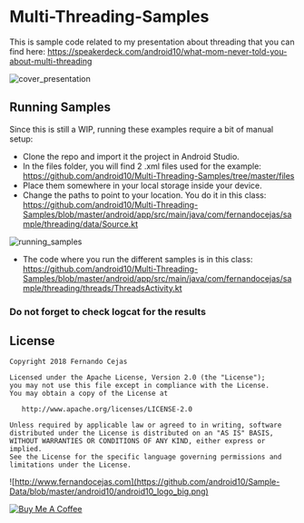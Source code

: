 # Multi-Threading-Samples

This is sample code related to my presentation about threading that you can find here:
https://speakerdeck.com/android10/what-mom-never-told-you-about-multi-threading

![cover_presentation](https://user-images.githubusercontent.com/1360604/35416963-8714b48e-022b-11e8-8f00-711e7b8e0435.png)

## Running Samples
Since this is still a WIP, running these examples require a bit of manual setup:

* Clone the repo and import it the project in Android Studio.
* In the files folder, you will find 2 .xml files used for the example: https://github.com/android10/Multi-Threading-Samples/tree/master/files
* Place them somewhere in your local storage inside your device.
* Change the paths to point to your location. You do it in this class: https://github.com/android10/Multi-Threading-Samples/blob/master/android/app/src/main/java/com/fernandocejas/sample/threading/data/Source.kt

![running_samples](https://user-images.githubusercontent.com/1360604/35417117-4c89ea86-022c-11e8-880b-7ffa41b3c852.png)

* The code where you run the different samples is in this class: https://github.com/android10/Multi-Threading-Samples/blob/master/android/app/src/main/java/com/fernandocejas/sample/threading/threads/ThreadsActivity.kt

### Do not forget to check logcat for the results

## License

    Copyright 2018 Fernando Cejas

    Licensed under the Apache License, Version 2.0 (the "License");
    you may not use this file except in compliance with the License.
    You may obtain a copy of the License at

       http://www.apache.org/licenses/LICENSE-2.0

    Unless required by applicable law or agreed to in writing, software
    distributed under the License is distributed on an "AS IS" BASIS,
    WITHOUT WARRANTIES OR CONDITIONS OF ANY KIND, either express or implied.
    See the License for the specific language governing permissions and
    limitations under the License.


![http://www.fernandocejas.com](https://github.com/android10/Sample-Data/blob/master/android10/android10_logo_big.png)

<a href="https://www.buymeacoffee.com/android10" target="_blank"><img src="https://www.buymeacoffee.com/assets/img/custom_images/orange_img.png" alt="Buy Me A Coffee" style="height: auto !important;width: auto !important;" ></a>
